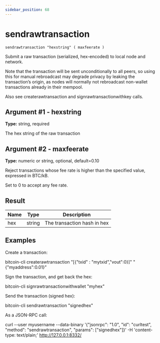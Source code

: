 ```yaml
---
sidebar_position: 68
---
```

# sendrawtransaction

`sendrawtransaction "hexstring" ( maxfeerate )`

Submit a raw transaction (serialized, hex-encoded) to local node and network.

Note that the transaction will be sent unconditionally to all peers, so using this for manual rebroadcast may degrade privacy by leaking the transaction’s origin, as nodes will normally not rebroadcast non-wallet transactions already in their mempool.

Also see createrawtransaction and signrawtransactionwithkey calls.

## Argument #1 - hexstring

**Type:** string, required

The hex string of the raw transaction

## Argument #2 - maxfeerate

**Type:** numeric or string, optional, default=0.10

Reject transactions whose fee rate is higher than the specified value, expressed in BTC/kB.

Set to 0 to accept any fee rate.

## Result

| Name | Type   | Description                 |
| ---- | ------ | --------------------------- |
| hex  | string | The transaction hash in hex |

## Examples

Create a transaction:

bitcoin-cli createrawtransaction "[{\"txid\" : \"mytxid\",\"vout\":0}]" "{\"myaddress\":0.01}"

Sign the transaction, and get back the hex:

bitcoin-cli signrawtransactionwithwallet "myhex"

Send the transaction (signed hex):

bitcoin-cli sendrawtransaction "signedhex"

As a JSON-RPC call:

curl --user myusername --data-binary '{"jsonrpc": "1.0", "id": "curltest", "method": "sendrawtransaction", "params": ["signedhex"]}' -H 'content-type: text/plain;' http://127.0.0.1:8332/
